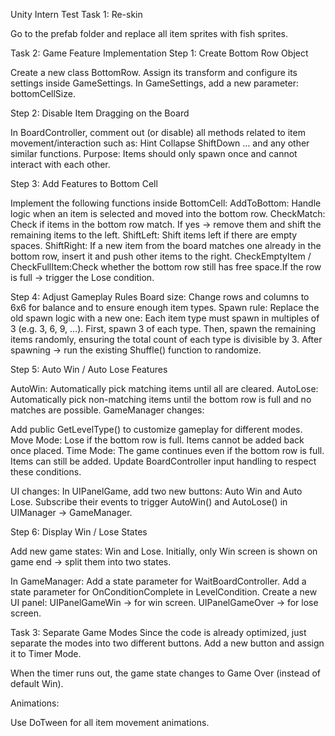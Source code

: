 Unity Intern Test
Task 1: Re-skin

Go to the prefab folder and replace all item sprites with fish sprites.

Task 2: Game Feature Implementation
Step 1: Create Bottom Row Object

Create a new class BottomRow.
Assign its transform and configure its settings inside GameSettings.
In GameSettings, add a new parameter: bottomCellSize.


Step 2: Disable Item Dragging on the Board

In BoardController, comment out (or disable) all methods related to item movement/interaction such as:
Hint
Collapse
ShiftDown
… and any other similar functions.
Purpose: Items should only spawn once and cannot interact with each other.



Step 3: Add Features to Bottom Cell

Implement the following functions inside BottomCell:
AddToBottom: Handle logic when an item is selected and moved into the bottom row.
CheckMatch: Check if items in the bottom row match. If yes → remove them and shift the remaining items to the left.
ShiftLeft: Shift items left if there are empty spaces.
ShiftRight: If a new item from the board matches one already in the bottom row, insert it and push other items to the right.
CheckEmptyItem / CheckFullItem:Check whether the bottom row still has free space.If the row is full → trigger the Lose condition.


Step 4: Adjust Gameplay Rules
Board size: Change rows and columns to 6x6 for balance and to ensure enough item types.
Spawn rule:
Replace the old spawn logic with a new one:
Each item type must spawn in multiples of 3 (e.g. 3, 6, 9, …).
First, spawn 3 of each type.
Then, spawn the remaining items randomly, ensuring the total count of each type is divisible by 3.
After spawning → run the existing Shuffle() function to randomize.



Step 5: Auto Win / Auto Lose Features

AutoWin: Automatically pick matching items until all are cleared.
AutoLose: Automatically pick non-matching items until the bottom row is full and no matches are possible.
GameManager changes:

Add public GetLevelType() to customize gameplay for different modes.
Move Mode: Lose if the bottom row is full. Items cannot be added back once placed.
Time Mode: The game continues even if the bottom row is full. Items can still be added.
Update BoardController input handling to respect these conditions.

UI changes:
In UIPanelGame, add two new buttons: Auto Win and Auto Lose.
Subscribe their events to trigger AutoWin() and AutoLose() in UIManager → GameManager.


Step 6: Display Win / Lose States

Add new game states: Win and Lose.
Initially, only Win screen is shown on game end → split them into two states.

In GameManager:
Add a state parameter for WaitBoardController.
Add a state parameter for OnConditionComplete in LevelCondition.
Create a new UI panel:
UIPanelGameWin → for win screen.
UIPanelGameOver → for lose screen.

Task 3: Separate Game Modes
Since the code is already optimized, just separate the modes into two different buttons.
Add a new button and assign it to Timer Mode.

When the timer runs out, the game state changes to Game Over (instead of default Win).

Animations:

Use DoTween for all item movement animations.
